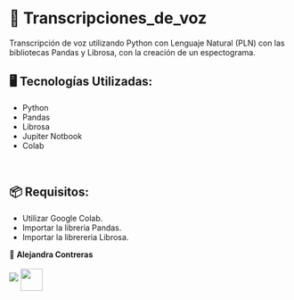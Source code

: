 # 📌 Transcripciones_de_voz
Transcripción de voz utilizando Python con Lenguaje Natural (PLN) con las bibliotecas Pandas y Librosa, con la creación de un espectograma.

## 🖥️ Tecnologías Utilizadas:

- Python
- Pandas
- Librosa
- Jupiter Notbook
- Colab
</br>

## 📦 Requisitos:

- Utilizar Google Colab.
- Importar la libreria Pandas.
- Importar la librereria Librosa.

💙 <strong>Alejandra Contreras</strong></br></br>
<a href="https://www.linkedin.com/in/alejandraconb-dev/" target="_blank">
<img src="https://img.shields.io/badge/-LinkedIn-%230077B5?style=for-the-badge&logo=linkedin&logoColor=white" target="_blank"></a>
<img img align="center" src="https://raw.githubusercontent.com/Tarikul-Islam-Anik/Animated-Fluent-Emojis/master/Emojis/Smilies/Relieved%20Face.png" target="_blank" height="40"></a>
